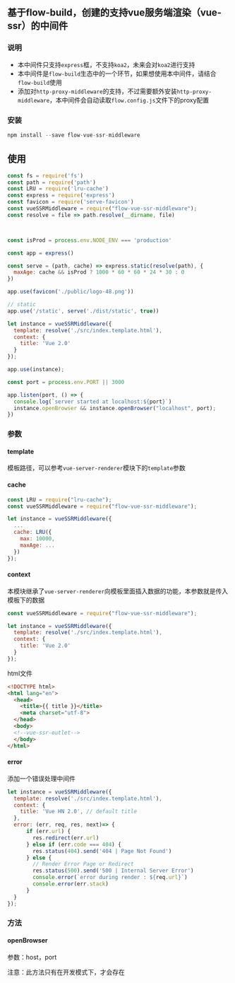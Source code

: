 ## 基于flow-build，创建的支持vue服务端渲染（vue-ssr）的中间件

### 说明

- 本中间件只支持`express`框，不支持`koa2`，未来会对`koa2`进行支持
- 本中间件是`flow-build`生态中的一个环节，如果想使用本中间件，请结合`flow-build`使用
- 添加对`http-proxy-middleware`的支持，不过需要额外安装`http-proxy-middleware`，本中间件会自动读取`flow.config.js`文件下的proxy配置

### 安装

```js
npm install --save flow-vue-ssr-middleware
```

## 使用

```js
const fs = require('fs')
const path = require('path')
const LRU = require('lru-cache')
const express = require('express')
const favicon = require('serve-favicon')
const vueSSRMiddleware = require("flow-vue-ssr-middleware");
const resolve = file => path.resolve(__dirname, file)



const isProd = process.env.NODE_ENV === 'production'

const app = express()

const serve = (path, cache) => express.static(resolve(path), {
  maxAge: cache && isProd ? 1000 * 60 * 60 * 24 * 30 : 0
})

app.use(favicon('./public/logo-48.png'))

// static
app.use('/static', serve('./dist/static', true))

let instance = vueSSRMiddleware({
  template: resolve('./src/index.template.html'),
  context: {
    title: 'Vue 2.0'
  }
});

app.use(instance);

const port = process.env.PORT || 3000

app.listen(port, () => {
  console.log(`server started at localhost:${port}`)
  instance.openBrowser && instance.openBrowser("localhost", port);
})

```

### 参数

#### template

模板路径，可以参考`vue-server-renderer`模块下的`template`参数

#### cache

```js
const LRU = require("lru-cache");
const vueSSRMiddleware = require("flow-vue-ssr-middleware");

let instance = vueSSRMiddleware({
  ...
  cache: LRU({
    max: 10000,
    maxAge: ...
  })
});

```

#### context

本模块继承了`vue-server-renderer`向模板里面插入数据的功能，本参数就是传入模板下的数据

```js
const vueSSRMiddleware = require("flow-vue-ssr-middleware");

let instance = vueSSRMiddleware({
  template: resolve('./src/index.template.html'),
  context: {
    title: 'Vue 2.0'
  }
});
```

html文件

```html
<!DOCTYPE html>
<html lang="en">
  <head>
    <title>{{ title }}</title>
    <meta charset="utf-8">
  </head>
  <body>
  <!--vue-ssr-outlet-->
  </body>
</html>
```

#### error

添加一个错误处理中间件

```js
let instance = vueSSRMiddleware({
  template: resolve('./src/index.template.html'),
  context: {
    title: 'Vue HN 2.0', // default title
  },
  error: (err, req, res, next)=> {
      if (err.url) {
        res.redirect(err.url)
      } else if (err.code === 404) {
        res.status(404).send('404 | Page Not Found')
      } else {
        // Render Error Page or Redirect
        res.status(500).send('500 | Internal Server Error')
        console.error(`error during render : ${req.url}`)
        console.error(err.stack)
      }
  }
});
```

### 方法

#### openBrowser

参数：host，port

注意：此方法只有在开发模式下，才会存在